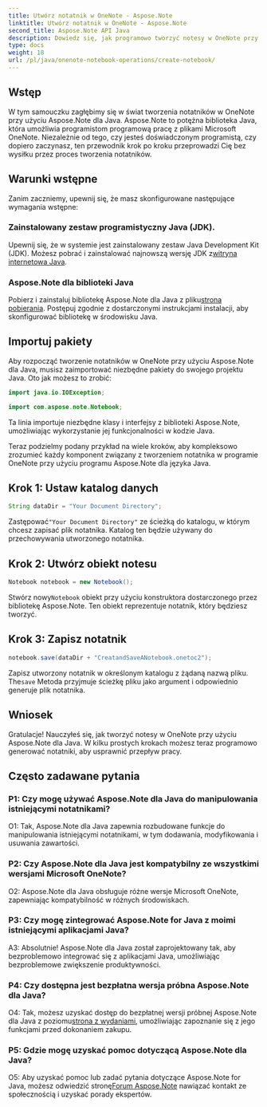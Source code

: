```yaml
---
title: Utwórz notatnik w OneNote - Aspose.Note
linktitle: Utwórz notatnik w OneNote - Aspose.Note
second_title: Aspose.Note API Java
description: Dowiedz się, jak programowo tworzyć notesy w OneNote przy użyciu Aspose.Note dla Java. Usprawnij swój przepływ pracy dzięki temu przewodnikowi krok po kroku.
type: docs
weight: 18
url: /pl/java/onenote-notebook-operations/create-notebook/
---
```

## Wstęp

W tym samouczku zagłębimy się w świat tworzenia notatników w OneNote przy użyciu Aspose.Note dla Java. Aspose.Note to potężna biblioteka Java, która umożliwia programistom programową pracę z plikami Microsoft OneNote. Niezależnie od tego, czy jesteś doświadczonym programistą, czy dopiero zaczynasz, ten przewodnik krok po kroku przeprowadzi Cię bez wysiłku przez proces tworzenia notatników.

## Warunki wstępne

Zanim zaczniemy, upewnij się, że masz skonfigurowane następujące wymagania wstępne:

### Zainstalowany zestaw programistyczny Java (JDK).

Upewnij się, że w systemie jest zainstalowany zestaw Java Development Kit (JDK). Możesz pobrać i zainstalować najnowszą wersję JDK z[witryna internetowa Java](https://www.oracle.com/java/technologies/javase-jdk15-downloads.html).

### Aspose.Note dla biblioteki Java

 Pobierz i zainstaluj bibliotekę Aspose.Note dla Java z pliku[strona pobierania](https://releases.aspose.com/note/java/). Postępuj zgodnie z dostarczonymi instrukcjami instalacji, aby skonfigurować bibliotekę w środowisku Java.

## Importuj pakiety

Aby rozpocząć tworzenie notatników w OneNote przy użyciu Aspose.Note dla Java, musisz zaimportować niezbędne pakiety do swojego projektu Java. Oto jak możesz to zrobić:

```java
import java.io.IOException;

import com.aspose.note.Notebook;
```

Ta linia importuje niezbędne klasy i interfejsy z biblioteki Aspose.Note, umożliwiając wykorzystanie jej funkcjonalności w kodzie Java.

Teraz podzielmy podany przykład na wiele kroków, aby kompleksowo zrozumieć każdy komponent związany z tworzeniem notatnika w programie OneNote przy użyciu programu Aspose.Note dla języka Java.

## Krok 1: Ustaw katalog danych

```java
String dataDir = "Your Document Directory";
```

 Zastępować`"Your Document Directory"` ze ścieżką do katalogu, w którym chcesz zapisać plik notatnika. Katalog ten będzie używany do przechowywania utworzonego notatnika.

## Krok 2: Utwórz obiekt notesu

```java
Notebook notebook = new Notebook();
```

 Stwórz nowy`Notebook` obiekt przy użyciu konstruktora dostarczonego przez bibliotekę Aspose.Note. Ten obiekt reprezentuje notatnik, który będziesz tworzyć.

## Krok 3: Zapisz notatnik

```java
notebook.save(dataDir + "CreatandSaveANotebook.onetoc2");
```

 Zapisz utworzony notatnik w określonym katalogu z żądaną nazwą pliku. The`save` Metoda przyjmuje ścieżkę pliku jako argument i odpowiednio generuje plik notatnika.

## Wniosek

Gratulacje! Nauczyłeś się, jak tworzyć notesy w OneNote przy użyciu Aspose.Note dla Java. W kilku prostych krokach możesz teraz programowo generować notatniki, aby usprawnić przepływ pracy.

## Często zadawane pytania

### P1: Czy mogę używać Aspose.Note dla Java do manipulowania istniejącymi notatnikami?

O1: Tak, Aspose.Note dla Java zapewnia rozbudowane funkcje do manipulowania istniejącymi notatnikami, w tym dodawania, modyfikowania i usuwania zawartości.

### P2: Czy Aspose.Note dla Java jest kompatybilny ze wszystkimi wersjami Microsoft OneNote?

O2: Aspose.Note dla Java obsługuje różne wersje Microsoft OneNote, zapewniając kompatybilność w różnych środowiskach.

### P3: Czy mogę zintegrować Aspose.Note for Java z moimi istniejącymi aplikacjami Java?

A3: Absolutnie! Aspose.Note dla Java został zaprojektowany tak, aby bezproblemowo integrować się z aplikacjami Java, umożliwiając bezproblemowe zwiększenie produktywności.

### P4: Czy dostępna jest bezpłatna wersja próbna Aspose.Note dla Java?

 O4: Tak, możesz uzyskać dostęp do bezpłatnej wersji próbnej Aspose.Note dla Java z poziomu[strona z wydaniami](https://releases.aspose.com/), umożliwiając zapoznanie się z jego funkcjami przed dokonaniem zakupu.

### P5: Gdzie mogę uzyskać pomoc dotyczącą Aspose.Note dla Java?

 O5: Aby uzyskać pomoc lub zadać pytania dotyczące Aspose.Note for Java, możesz odwiedzić stronę[Forum Aspose.Note](https://forum.aspose.com/c/note/28) nawiązać kontakt ze społecznością i uzyskać porady ekspertów.